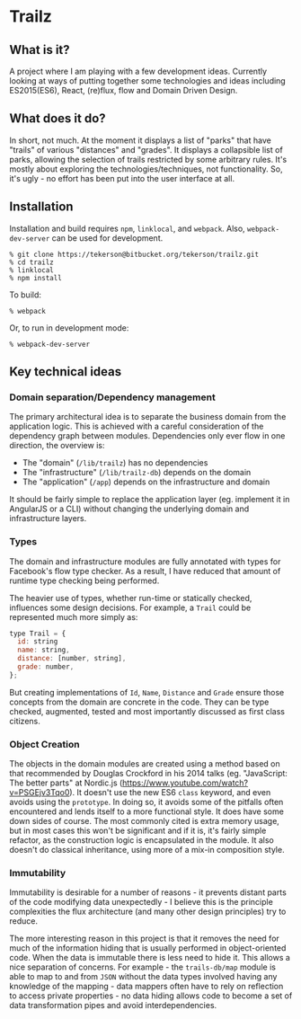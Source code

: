 # Trailz

## What is it?

A project where I am playing with a few development ideas. Currently looking at ways of putting together some technologies and ideas including ES2015(ES6), React, (re)flux, flow and Domain Driven Design.

## What does it do?

In short, not much. At the moment it displays a list of "parks" that have "trails" of various "distances" and "grades". It displays a collapsible list of parks, allowing the selection of trails restricted by some arbitrary rules. It's mostly about exploring the technologies/techniques, not functionality. So, it's ugly - no effort has been put into the user interface at all.

## Installation

Installation and build requires `npm`, `linklocal`, and `webpack`. Also, `webpack-dev-server` can be used for development.

```shell
% git clone https://tekerson@bitbucket.org/tekerson/trailz.git
% cd trailz
% linklocal
% npm install
```

To build:
```shell
% webpack
```

Or, to run in development mode:
```shell
% webpack-dev-server
```

## Key technical ideas

### Domain separation/Dependency management

The primary architectural idea is to separate the business domain from the application logic. This is achieved with a careful consideration of the dependency graph between modules. Dependencies only ever flow in one direction, the overview is:

 * The "domain" (`/lib/trailz`) has no dependencies
 * The "infrastructure" (`/lib/trailz-db`) depends on the domain
 * The "application" (`/app`) depends on the infrastructure and domain

It should be fairly simple to replace the application layer (eg. implement it in AngularJS or a CLI) without changing the underlying domain and infrastructure layers.

### Types

The domain and infrastructure modules are fully annotated with types for Facebook's flow type checker. As a result, I have reduced that amount of runtime type checking being performed.

The heavier use of types, whether run-time or statically checked, influences some design decisions. For example, a `Trail` could be represented much more simply as:

``` javascript
type Trail = {
  id: string
  name: string,
  distance: [number, string],
  grade: number,
};
```

But creating implementations of `Id`, `Name`, `Distance` and `Grade` ensure those concepts from the domain are concrete in the code. They can be type checked, augmented, tested and most importantly discussed as first class citizens.

### Object Creation

The objects in the domain modules are created using a method based on that recommended by Douglas Crockford in his 2014 talks (eg. "JavaScript: The better parts" at Nordic.js (https://www.youtube.com/watch?v=PSGEjv3Tqo0). It doesn't use the new ES6 `class` keyword, and even avoids using the `prototype`. In doing so, it avoids some of the pitfalls often encountered and lends itself to a more functional style. It does have some down sides of course.
The most commonly cited is extra memory usage, but in most cases this won't be significant and if it is, it's fairly simple refactor, as the construction logic is encapsulated in the module.
It also doesn't do classical inheritance, using more of a mix-in composition style.

### Immutability

Immutability is desirable for a number of reasons - it prevents distant parts of the code modifying data unexpectedly - I believe this is the principle complexities the flux architecture (and many other design principles) try to reduce.

The more interesting reason in this project is that it removes the need for much of the information hiding that is usually performed in object-oriented code. When the data is immutable there is less need to hide it. This allows a nice separation of concerns. For example - the `trails-db/map` module is able to map to and from `JSON` without the data types involved having any knowledge of the mapping - data mappers often have to rely on reflection to access private properties - no data hiding allows code to become a set of data transformation pipes and avoid interdependencies.
